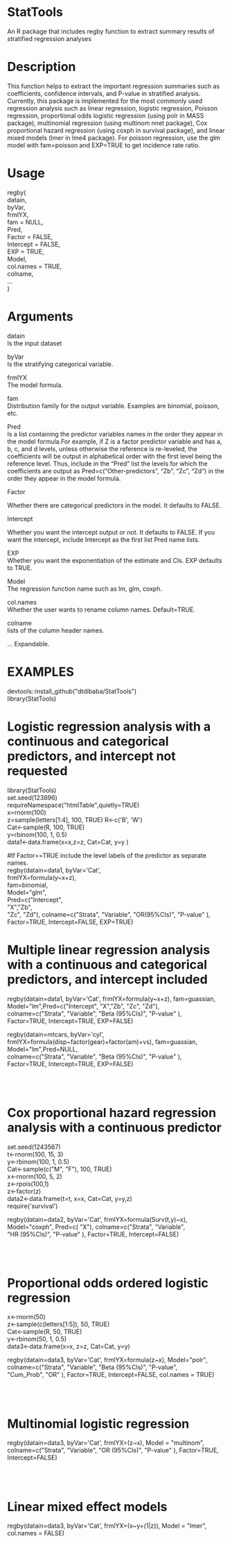 # StatTools
An R package that includes regby function to extract summary results of stratified regression analyses

# Description

This function helps to extract the important regression summaries such as coefficients, confidence intervals, and P-value in stratified analysis. Currently, this package is implemented for the most commonly used regression analysis such as linear regression, logistic regression, Poisson regression, proportional odds logistic regression (using polr in MASS package), multinomial regression (using multinom nnet package), Cox proportional hazard regression (using coxph in survival package), and linear mixed models (lmer in lme4 package). For poisson regression, use the glm model with fam=poisson and EXP=TRUE to get incidence rate ratio.

# Usage 
regby( <br>
datain,<br>
byVar,<br>
frmlYX,<br>
fam = NULL,<br>
Pred,<br>
Factor = FALSE,<br>
Intercept = FALSE,<br>
EXP = TRUE,<br>
Model,<br>
col.names = TRUE,<br>
colname,<br>
…<br>
)<br>

# Arguments<br>
datain <br>
Is the input dataset

byVar <br>
Is the stratifying categorical variable. 

frmlYX <br>
The model formula.

fam <br>
Distribution family for the output variable. Examples are binomial, poisson, etc.

Pred <br>
Is a list containing the predictor variables names in the order they appear in the model formula.For example, if Z is a factor predictor variable and has a, b, c, and d levels, unless otherwise the reference is re-leveled, the coefficients will be output in alphabetical order with the first level being the reference level. Thus, include in the “Pred” list the levels for which the coefficients are output as Pred=c(“Other-predictors”, “Zb”, “Zc”, “Zd”) in the order they appear in the model formula.

Factor <br>

Whether there are categorical predictors in the model. It defaults to FALSE.

Intercept <br>

Whether you want the intercept output or not. It defaults to FALSE. If you want the intercept, include Intercept as the first list Pred name lists.

EXP <br>
Whether you want the exponentiation of the estimate and CIs. EXP defaults to TRUE.

Model <br>
The regression function name such as lm, glm, coxph.

col.names <br>
Whether the user wants to rename column names. Default=TRUE.

colname <br>
lists of the column header names.

… Expandable.


# EXAMPLES

devtools::install_github("dtdibaba/StatTools") <br>
library(StatTools)

# Logistic regression analysis with a continuous and categorical predictors, and intercept not requested 
 

library(StatTools)<br>
set.seed(123896) <br>
requireNamespace("htmlTable",quietly=TRUE)<br>
x=rnorm(100)<br> 
z=sample(letters[1:4], 100, TRUE) 
R<-c('B', 'W') <br>
Cat<-sample(R, 100, TRUE) <br>
y=rbinom(100, 1, 0.5)<br> 
data1<-data.frame(x=x,z=z, Cat=Cat, y=y ) <br>


#If Factor==TRUE include the level labels of the predictor as separate names.<br>
 regby(datain=data1, byVar='Cat',<br>
 frmlYX=formula(y~x+z), <br>
 fam=binomial, <br>
 Model="glm", <br>
 Pred=c("Intercept",<br>
  "X","Zb",<br>
 "Zc", "Zd"),  colname=c("Strata", "Variable", "OR(95%CIs)", "P-value" ),<br>
 Factor=TRUE, Intercept=FALSE, EXP=TRUE)<br>

# Multiple linear regression analysis with a continuous and categorical predictors, and intercept included
 

regby(datain=data1, byVar='Cat', frmlYX=formula(y~x+z), fam=guassian,<br>
Model="lm",Pred=c("Intercept", "X","Zb", "Zc", "Zd"), <br>
colname=c("Strata", "Variable", "Beta (95%CIs)", "P-value" ), <br>
Factor=TRUE, Intercept=TRUE, EXP=FALSE)<br>


regby(datain=mtcars, byVar='cyl', frmlYX=formula(disp~factor(gear)+factor(am)+vs), fam=guassian,<br>
      Model="lm",Pred=NULL, <br>
      colname=c("Strata", "Variable", "Beta (95%CIs)", "P-value" ), <br>
      Factor=TRUE, Intercept=TRUE, EXP=FALSE)<br>

<br><br>

# Cox proportional hazard regression analysis with a continuous predictor

 

set.seed(1243567)<br>
t<-rnorm(100, 15, 3)<br>
y<-rbinom(100, 1, 0.5)<br>
Cat<-sample(c("M", "F"), 100, TRUE)<br>
x<-rnorm(100, 5, 2)<br>
z<-rpois(100,1)<br>
z<-factor(z)<br>
data2<-data.frame(t=t, x=x, Cat=Cat, y=y,z)<br>
require('survival')<br>

regby(datain=data2, byVar='Cat', frmlYX=formula(Surv(t,y)~x),<br>
Model="coxph", Pred=c( "X"),  colname=c("Strata", "Variable",<br>
"HR (95%CIs)", "P-value" ), Factor=TRUE, Intercept=FALSE)<br>

 <br><br>

# Proportional odds ordered logistic regression
 
 x<-rnorm(50)<br>
 z<-sample(c(letters[1:5]), 50, TRUE)<br>
 Cat<-sample(R, 50, TRUE)<br>
 y<-rbinom(50, 1, 0.5)<br>
 data3<-data.frame(x=x, z=z, Cat=Cat, y=y)<br>

 regby(datain=data3, byVar='Cat', frmlYX=formula(z~x), Model="polr",<br> 
  colname=c("Strata", "Variable", "Beta (95%CIs)", "P-value",<br> 
  "Cum_Prob", "OR" ), Factor=TRUE, Intercept=FALSE, col.names = TRUE)<br>

<br><br>

# Multinomial logistic regression

 regby(datain=data3, byVar='Cat',  frmlYX=(z~x), Model = "multinom", <br> 
 colname=c("Strata", "Variable", "OR (95%CIs)", "P-value" ), Factor=TRUE,<br> 
 Intercept=FALSE)

<br><br>

# Linear mixed effect models
 
 regby(datain=data3, byVar='Cat',  frmlYX=(x~y+(1|z)), Model = "lmer", <br>
 col.names = FALSE)

<br><br>
